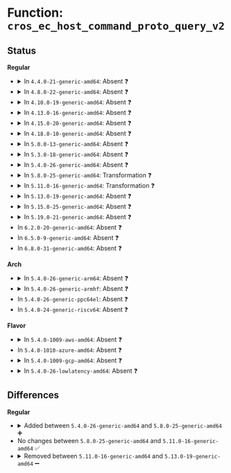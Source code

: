 # Function: <code>cros_ec_host_command_proto_query_v2</code>

## Status
<b>Regular</b>
<ul>
<li>
<details>
<summary>In <code>4.4.0-21-generic-amd64</code>: Absent ❓</summary>

```json
{
  "name": "cros_ec_host_command_proto_query_v2",
  "collision_type": "Unique Static",
  "inline_type": "Full",
  "funcs": [
    {
      "addr": 18446744071586068508,
      "name": "cros_ec_host_command_proto_query_v2",
      "external": false,
      "loc": "drivers/platform/chrome/cros_ec_proto.c:188",
      "file": "drivers/platform/chrome/cros_ec_proto.c",
      "inline": "not declared, inlined",
      "caller_inline": [
        "drivers/platform/chrome/cros_ec_proto.c:cros_ec_query_all"
      ],
      "caller_func": []
    }
  ],
  "symbols": []
}
```
</details>
</li>
<li>
<details>
<summary>In <code>4.8.0-22-generic-amd64</code>: Absent ❓</summary>

```json
{
  "name": "cros_ec_host_command_proto_query_v2",
  "collision_type": "Unique Static",
  "inline_type": "Full",
  "funcs": [
    {
      "addr": 18446744071586478876,
      "name": "cros_ec_host_command_proto_query_v2",
      "external": false,
      "loc": "drivers/platform/chrome/cros_ec_proto.c:188",
      "file": "drivers/platform/chrome/cros_ec_proto.c",
      "inline": "not declared, inlined",
      "caller_inline": [
        "drivers/platform/chrome/cros_ec_proto.c:cros_ec_query_all"
      ],
      "caller_func": []
    }
  ],
  "symbols": []
}
```
</details>
</li>
<li>
<details>
<summary>In <code>4.10.0-19-generic-amd64</code>: Absent ❓</summary>

```json
{
  "name": "cros_ec_host_command_proto_query_v2",
  "collision_type": "Unique Static",
  "inline_type": "Full",
  "funcs": [
    {
      "addr": 18446744071586690215,
      "name": "cros_ec_host_command_proto_query_v2",
      "external": false,
      "loc": "drivers/platform/chrome/cros_ec_proto.c:189",
      "file": "drivers/platform/chrome/cros_ec_proto.c",
      "inline": "not declared, inlined",
      "caller_inline": [
        "drivers/platform/chrome/cros_ec_proto.c:cros_ec_query_all"
      ],
      "caller_func": []
    }
  ],
  "symbols": []
}
```
</details>
</li>
<li>
<details>
<summary>In <code>4.13.0-16-generic-amd64</code>: Absent ❓</summary>

```json
{
  "name": "cros_ec_host_command_proto_query_v2",
  "collision_type": "Unique Static",
  "inline_type": "Full",
  "funcs": [
    {
      "addr": 18446744071586815636,
      "name": "cros_ec_host_command_proto_query_v2",
      "external": false,
      "loc": "drivers/platform/chrome/cros_ec_proto.c:223",
      "file": "drivers/platform/chrome/cros_ec_proto.c",
      "inline": "not declared, inlined",
      "caller_inline": [
        "drivers/platform/chrome/cros_ec_proto.c:cros_ec_query_all"
      ],
      "caller_func": []
    }
  ],
  "symbols": []
}
```
</details>
</li>
<li>
<details>
<summary>In <code>4.15.0-20-generic-amd64</code>: Absent ❓</summary>

```json
{
  "name": "cros_ec_host_command_proto_query_v2",
  "collision_type": "Unique Static",
  "inline_type": "Full",
  "funcs": [
    {
      "addr": 18446744071587299892,
      "name": "cros_ec_host_command_proto_query_v2",
      "external": false,
      "loc": "drivers/platform/chrome/cros_ec_proto.c:225",
      "file": "drivers/platform/chrome/cros_ec_proto.c",
      "inline": "not declared, inlined",
      "caller_inline": [
        "drivers/platform/chrome/cros_ec_proto.c:cros_ec_query_all"
      ],
      "caller_func": []
    }
  ],
  "symbols": []
}
```
</details>
</li>
<li>
<details>
<summary>In <code>4.18.0-10-generic-amd64</code>: Absent ❓</summary>

```json
{
  "name": "cros_ec_host_command_proto_query_v2",
  "collision_type": "Unique Static",
  "inline_type": "Full",
  "funcs": [
    {
      "addr": 18446744071587602470,
      "name": "cros_ec_host_command_proto_query_v2",
      "external": false,
      "loc": "drivers/platform/chrome/cros_ec_proto.c:227",
      "file": "drivers/platform/chrome/cros_ec_proto.c",
      "inline": "not declared, inlined",
      "caller_inline": [
        "drivers/platform/chrome/cros_ec_proto.c:cros_ec_query_all"
      ],
      "caller_func": []
    }
  ],
  "symbols": []
}
```
</details>
</li>
<li>
<details>
<summary>In <code>5.0.0-13-generic-amd64</code>: Absent ❓</summary>

```json
{
  "name": "cros_ec_host_command_proto_query_v2",
  "collision_type": "Unique Static",
  "inline_type": "Full",
  "funcs": [
    {
      "addr": 18446744071587730118,
      "name": "cros_ec_host_command_proto_query_v2",
      "external": false,
      "loc": "drivers/platform/chrome/cros_ec_proto.c:227",
      "file": "drivers/platform/chrome/cros_ec_proto.c",
      "inline": "not declared, inlined",
      "caller_inline": [
        "drivers/platform/chrome/cros_ec_proto.c:cros_ec_query_all"
      ],
      "caller_func": []
    }
  ],
  "symbols": []
}
```
</details>
</li>
<li>
<details>
<summary>In <code>5.3.0-18-generic-amd64</code>: Absent ❓</summary>

```json
{
  "name": "cros_ec_host_command_proto_query_v2",
  "collision_type": "Unique Static",
  "inline_type": "Full",
  "funcs": [
    {
      "addr": 18446744071588013481,
      "name": "cros_ec_host_command_proto_query_v2",
      "external": false,
      "loc": "drivers/platform/chrome/cros_ec_proto.c:231",
      "file": "drivers/platform/chrome/cros_ec_proto.c",
      "inline": "not declared, inlined",
      "caller_inline": [
        "drivers/platform/chrome/cros_ec_proto.c:cros_ec_query_all"
      ],
      "caller_func": []
    }
  ],
  "symbols": []
}
```
</details>
</li>
<li>
<details>
<summary>In <code>5.4.0-26-generic-amd64</code>: Absent ❓</summary>

```json
{
  "name": "cros_ec_host_command_proto_query_v2",
  "collision_type": "Unique Static",
  "inline_type": "Full",
  "funcs": [
    {
      "addr": 18446744071588221177,
      "name": "cros_ec_host_command_proto_query_v2",
      "external": false,
      "loc": "drivers/platform/chrome/cros_ec_proto.c:232",
      "file": "drivers/platform/chrome/cros_ec_proto.c",
      "inline": "not declared, inlined",
      "caller_inline": [
        "drivers/platform/chrome/cros_ec_proto.c:cros_ec_query_all"
      ],
      "caller_func": []
    }
  ],
  "symbols": []
}
```
</details>
</li>
<li>
<details>
<summary>In <code>5.8.0-25-generic-amd64</code>: Transformation ❓</summary>

```c
int cros_ec_host_command_proto_query_v2(struct cros_ec_device * ec_dev)
```

```json
{
  "name": "cros_ec_host_command_proto_query_v2",
  "collision_type": "Unique Static",
  "inline_type": "No",
  "funcs": [
    {
      "addr": 0,
      "name": "cros_ec_host_command_proto_query_v2",
      "external": false,
      "loc": "drivers/platform/chrome/cros_ec_proto.c:255",
      "file": "drivers/platform/chrome/cros_ec_proto.c",
      "inline": "seen, unknown",
      "caller_inline": [],
      "caller_func": [
        "drivers/platform/chrome/cros_ec_proto.c:cros_ec_query_all"
      ]
    }
  ],
  "symbols": [
    {
      "addr": 18446744071589094224,
      "name": "cros_ec_host_command_proto_query_v2",
      "section": ".text",
      "bind": "STB_LOCAL",
      "size": 200
    },
    {
      "addr": 18446744071589096945,
      "name": "cros_ec_host_command_proto_query_v2.cold",
      "section": ".text",
      "bind": "STB_LOCAL",
      "size": 53
    }
  ]
}
```
</details>
</li>
<li>
<details>
<summary>In <code>5.11.0-16-generic-amd64</code>: Transformation ❓</summary>

```c
int cros_ec_host_command_proto_query_v2(struct cros_ec_device * ec_dev)
```

```json
{
  "name": "cros_ec_host_command_proto_query_v2",
  "collision_type": "Unique Static",
  "inline_type": "No",
  "funcs": [
    {
      "addr": 0,
      "name": "cros_ec_host_command_proto_query_v2",
      "external": false,
      "loc": "drivers/platform/chrome/cros_ec_proto.c:298",
      "file": "drivers/platform/chrome/cros_ec_proto.c",
      "inline": "seen, unknown",
      "caller_inline": [],
      "caller_func": [
        "drivers/platform/chrome/cros_ec_proto.c:cros_ec_query_all"
      ]
    }
  ],
  "symbols": [
    {
      "addr": 18446744071589093952,
      "name": "cros_ec_host_command_proto_query_v2",
      "section": ".text",
      "bind": "STB_LOCAL",
      "size": 200
    },
    {
      "addr": 18446744071591614561,
      "name": "cros_ec_host_command_proto_query_v2.cold",
      "section": ".text",
      "bind": "STB_LOCAL",
      "size": 53
    }
  ]
}
```
</details>
</li>
<li>
<details>
<summary>In <code>5.13.0-19-generic-amd64</code>: Absent ❓</summary>

```json
{
  "name": "cros_ec_host_command_proto_query_v2",
  "collision_type": "Unique Static",
  "inline_type": "Full",
  "funcs": [
    {
      "addr": 18446744071588983981,
      "name": "cros_ec_host_command_proto_query_v2",
      "external": false,
      "loc": "drivers/platform/chrome/cros_ec_proto.c:298",
      "file": "drivers/platform/chrome/cros_ec_proto.c",
      "inline": "not declared, inlined",
      "caller_inline": [
        "drivers/platform/chrome/cros_ec_proto.c:cros_ec_query_all"
      ],
      "caller_func": []
    }
  ],
  "symbols": []
}
```
</details>
</li>
<li>
<details>
<summary>In <code>5.15.0-25-generic-amd64</code>: Absent ❓</summary>

```json
{
  "name": "cros_ec_host_command_proto_query_v2",
  "collision_type": "Unique Static",
  "inline_type": "Full",
  "funcs": [
    {
      "addr": 18446744071589695370,
      "name": "cros_ec_host_command_proto_query_v2",
      "external": false,
      "loc": "drivers/platform/chrome/cros_ec_proto.c:307",
      "file": "drivers/platform/chrome/cros_ec_proto.c",
      "inline": "not declared, inlined",
      "caller_inline": [
        "drivers/platform/chrome/cros_ec_proto.c:cros_ec_query_all"
      ],
      "caller_func": []
    }
  ],
  "symbols": []
}
```
</details>
</li>
<li>
<details>
<summary>In <code>5.19.0-21-generic-amd64</code>: Absent ❓</summary>

```json
{
  "name": "cros_ec_host_command_proto_query_v2",
  "collision_type": "Unique Static",
  "inline_type": "Full",
  "funcs": [
    {
      "addr": 18446744071591202202,
      "name": "cros_ec_host_command_proto_query_v2",
      "external": false,
      "loc": "drivers/platform/chrome/cros_ec_proto.c:309",
      "file": "drivers/platform/chrome/cros_ec_proto.c",
      "inline": "not declared, inlined",
      "caller_inline": [
        "drivers/platform/chrome/cros_ec_proto.c:cros_ec_query_all"
      ],
      "caller_func": []
    }
  ],
  "symbols": []
}
```
</details>
</li>
<li>
In <code>6.2.0-20-generic-amd64</code>: Absent ❓
</li>
<li>
In <code>6.5.0-9-generic-amd64</code>: Absent ❓
</li>
<li>
In <code>6.8.0-31-generic-amd64</code>: Absent ❓
</li>
</ul>
<b>Arch</b>
<ul>
<li>
<details>
<summary>In <code>5.4.0-26-generic-arm64</code>: Absent ❓</summary>

```json
{
  "name": "cros_ec_host_command_proto_query_v2",
  "collision_type": "Unique Static",
  "inline_type": "Full",
  "funcs": [
    {
      "addr": 18446603336501662012,
      "name": "cros_ec_host_command_proto_query_v2",
      "external": false,
      "loc": "drivers/platform/chrome/cros_ec_proto.c:232",
      "file": "drivers/platform/chrome/cros_ec_proto.c",
      "inline": "not declared, inlined",
      "caller_inline": [
        "drivers/platform/chrome/cros_ec_proto.c:cros_ec_query_all"
      ],
      "caller_func": []
    }
  ],
  "symbols": []
}
```
</details>
</li>
<li>
<details>
<summary>In <code>5.4.0-26-generic-armhf</code>: Absent ❓</summary>

```json
{
  "name": "cros_ec_host_command_proto_query_v2",
  "collision_type": "Unique Static",
  "inline_type": "Full",
  "funcs": [
    {
      "addr": 3234196108,
      "name": "cros_ec_host_command_proto_query_v2",
      "external": false,
      "loc": "drivers/platform/chrome/cros_ec_proto.c:232",
      "file": "drivers/platform/chrome/cros_ec_proto.c",
      "inline": "not declared, inlined",
      "caller_inline": [
        "drivers/platform/chrome/cros_ec_proto.c:cros_ec_query_all"
      ],
      "caller_func": []
    }
  ],
  "symbols": []
}
```
</details>
</li>
<li>
In <code>5.4.0-26-generic-ppc64el</code>: Absent ❓
</li>
<li>
In <code>5.4.0-24-generic-riscv64</code>: Absent ❓
</li>
</ul>
<b>Flavor</b>
<ul>
<li>
<details>
<summary>In <code>5.4.0-1009-aws-amd64</code>: Absent ❓</summary>

```json
{
  "name": "cros_ec_host_command_proto_query_v2",
  "collision_type": "Unique Static",
  "inline_type": "Full",
  "funcs": [
    {
      "addr": 18446744071587832873,
      "name": "cros_ec_host_command_proto_query_v2",
      "external": false,
      "loc": "drivers/platform/chrome/cros_ec_proto.c:232",
      "file": "drivers/platform/chrome/cros_ec_proto.c",
      "inline": "not declared, inlined",
      "caller_inline": [
        "drivers/platform/chrome/cros_ec_proto.c:cros_ec_query_all"
      ],
      "caller_func": []
    }
  ],
  "symbols": []
}
```
</details>
</li>
<li>
In <code>5.4.0-1010-azure-amd64</code>: Absent ❓
</li>
<li>
<details>
<summary>In <code>5.4.0-1009-gcp-amd64</code>: Absent ❓</summary>

```json
{
  "name": "cros_ec_host_command_proto_query_v2",
  "collision_type": "Unique Static",
  "inline_type": "Full",
  "funcs": [
    {
      "addr": 18446744071588175657,
      "name": "cros_ec_host_command_proto_query_v2",
      "external": false,
      "loc": "drivers/platform/chrome/cros_ec_proto.c:232",
      "file": "drivers/platform/chrome/cros_ec_proto.c",
      "inline": "not declared, inlined",
      "caller_inline": [
        "drivers/platform/chrome/cros_ec_proto.c:cros_ec_query_all"
      ],
      "caller_func": []
    }
  ],
  "symbols": []
}
```
</details>
</li>
<li>
<details>
<summary>In <code>5.4.0-26-lowlatency-amd64</code>: Absent ❓</summary>

```json
{
  "name": "cros_ec_host_command_proto_query_v2",
  "collision_type": "Unique Static",
  "inline_type": "Full",
  "funcs": [
    {
      "addr": 18446744071588293545,
      "name": "cros_ec_host_command_proto_query_v2",
      "external": false,
      "loc": "drivers/platform/chrome/cros_ec_proto.c:232",
      "file": "drivers/platform/chrome/cros_ec_proto.c",
      "inline": "not declared, inlined",
      "caller_inline": [
        "drivers/platform/chrome/cros_ec_proto.c:cros_ec_query_all"
      ],
      "caller_func": []
    }
  ],
  "symbols": []
}
```
</details>
</li>
</ul>

## Differences
<b>Regular</b>
<ul>
<li>
<details>
<summary>Added between <code>5.4.0-26-generic-amd64</code> and <code>5.8.0-25-generic-amd64</code> ➕</summary>

```c
int cros_ec_host_command_proto_query_v2(struct cros_ec_device * ec_dev)
```
</details>
</li>
<li>
No changes between <code>5.8.0-25-generic-amd64</code> and <code>5.11.0-16-generic-amd64</code> ✅
</li>
<li>
<details>
<summary>Removed between <code>5.11.0-16-generic-amd64</code> and <code>5.13.0-19-generic-amd64</code> ➖</summary>

```c
int cros_ec_host_command_proto_query_v2(struct cros_ec_device * ec_dev)
```
</details>
</li>
</ul>
